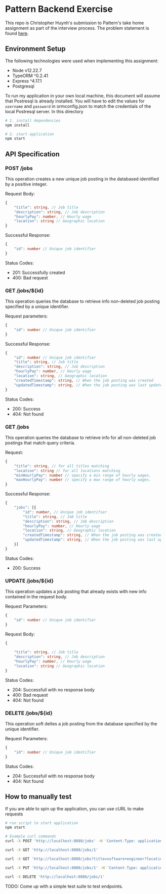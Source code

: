 # Pattern Backend Exercise

This repo is Christopher Huynh's submission to Pattern's take home assignment as part of the interview process. The problem statement is found [here](https://patterncentral.notion.site/Backend-Take-Home-Exercise-aca88cb0eac74e7484b32e346794a6da).


## Environment Setup

The following technologies were used when implementing this assignment:

- Node v12.22.7
- TypeORM ^0.2.41
- Express ^4.17.1
- Postgresql

To run my application in your own local machine, this document will assume that Postresql is already installed. You will have to edit the values for `username` and `password` in ormconfig.json to match the credentials of the local Postresql server. In this directory

```sh
# 1. install dependencies
npm install

# 2. start application
npm start
```

## API Specification

### POST /jobs

This operation creates a new unique job posting in the databased identified by a positive integer.

Request Body:
```typescript
{
    "title": string, // Job title
    "description": string, // Job description
    "hourlyPay": number, // Hourly wage
    "location": string // Geographic location
}
```

Successful Response:
```typescript
{
    "id": number // Unique job identifier
}
```

Status Codes:

- 201: Successfully created
- 400: Bad request


### GET /jobs/${id}

This operation queries the database to retrieve info non-deleted job posting specified by a unique identifier.

Request parameters:
```typescript 
{
    "id": number // Unique job identifier
}
```

Successful Response:
```typescript
{
    "id": number // Unique job identifier
    "title": string, // Job title
    "description": string, // Job description
    "hourlyPay": number, // Hourly wage
    "location": string, // Geographic location
    "createdTimestamp": string, // When the job posting was created
    "updatedTimestamp": string, // When the job posting was last updated
}
```

Status Codes:

- 200: Success
- 404: Not found

### GET /jobs

This operation queries the database to retrieve info for all non-deleted job postings that match query criteria.

Request:
```typescript
{
    "title": string, // for all titles matching
    "location": string // for all locations matching
    "minHourlyPay": number // specify a min range of hourly wages.
    "maxHourlyPay": number // specify a max range of hourly wages.
}
```

Successful Response:
```typescript
{
    "jobs": [{
        "id": number, // Unique job identifier
        "title": string, // Job title
        "description": string, // Job description
        "hourlyPay": number, // Hourly wage
        "location": string, // Geographic location
        "createdTimestamp": string, // When the job posting was created
        "updatedTimestamp": string, // When the job posting was last updated
    }]
}
```

Status Codes:

- 200: Success

### UPDATE /jobs/${id}

This operation updates a job posting that already exists with new info contained in the request body.

Request Parameters:
```typescript 
{
    "id": number // Unique job identifier
}
```

Request Body:
```typescript
{
    
    "title": string, // Job title
    "description": string, // Job description
    "hourlyPay": number, // Hourly wage
    "location": string // Geographic location
}
```

Status Codes:

- 204: Successfull with no response body
- 400: Bad request
- 404: Not found

### DELETE /jobs/${id}

This operation soft deltes a job posting from the database specified by the unique identifier.

Request Parameters:
```typescript 
{
    "id": number // Unique job identifier
}
```

Status Codes:

- 204: Successfull with no response body
- 404: Not found

## How to manually test

If you are able to spin up the application, you can use cURL to make requests

```sh
# run script to start application
npm start

# Example curl commands
curl -X POST 'http://localhost:8080/jobs' -H 'Content-Type: application/json' --data '{"title": "chef", "description": "Cook burgers with cheese!", "hourlyPay": 18.50, "location": "Toronto"}'

curl -X GET 'http://localhost:8080/jobs/1'

curl -X GET 'http://localhost:8080/jobs?title=software+engineer?location=Toronto'

curl -X PUT 'http://localhost:8080/jobs/1' -H 'Content-Type: application/json' --data '{"title": "chef", "description": "Cook burgers with cheese and bacon!", "hourlyPay": 20.50, "location": "New York"}'

curl -X DELETE 'http://localhost:8080/jobs/1'
```

TODO: Come up with a simple test suite to test endpoints.
